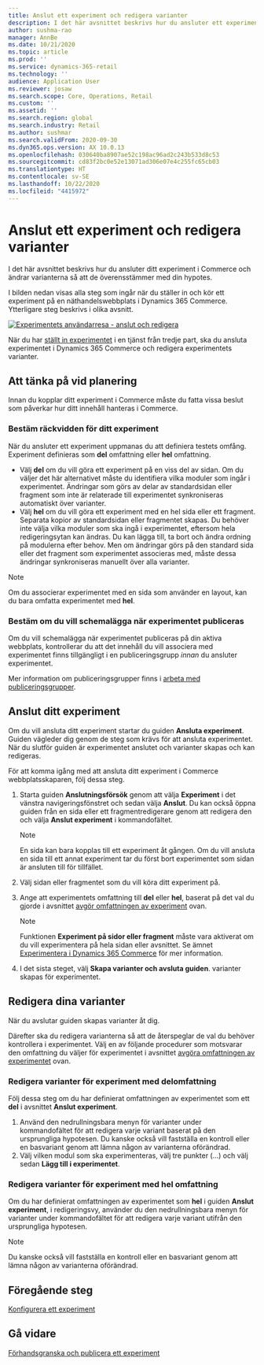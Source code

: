 ```yaml
---
title: Anslut ett experiment och redigera varianter
description: I det här avsnittet beskrivs hur du ansluter ett experiment till en tredjepartstjänst till Dynamics 365 Commerce och hur du redigerar varianter för experimentet.
author: sushma-rao
manager: AnnBe
ms.date: 10/21/2020
ms.topic: article
ms.prod: ''
ms.service: dynamics-365-retail
ms.technology: ''
audience: Application User
ms.reviewer: josaw
ms.search.scope: Core, Operations, Retail
ms.custom: ''
ms.assetid: ''
ms.search.region: global
ms.search.industry: Retail
ms.author: sushmar
ms.search.validFrom: 2020-09-30
ms.dyn365.ops.version: AX 10.0.13
ms.openlocfilehash: 030640ba8907ae52c198ac96ad2c243b533d8c53
ms.sourcegitcommit: cd83f2bc0e52e13071ad306e07e4c255fc65cb03
ms.translationtype: HT
ms.contentlocale: sv-SE
ms.lasthandoff: 10/22/2020
ms.locfileid: "4415972"
---
```

# <a name="connect-an-experiment-and-edit-variations"></a>Anslut ett experiment och redigera varianter

I det här avsnittet beskrivs hur du ansluter ditt experiment i Commerce och ändrar varianterna så att de överensstämmer med din hypotes. 

I bilden nedan visas alla steg som ingår när du ställer in och kör ett experiment på en näthandelswebbplats i Dynamics 365 Commerce. Ytterligare steg beskrivs i olika avsnitt.

[ ![Experimentets användarresa - anslut och redigera](./media/experimentation_connect_edit.svg) ](./media/experimentation_connect_edit.svg#lightbox)

När du har [ställt in experimentet](experimentation-setup.md) i en tjänst från tredje part, ska du ansluta experimentet i Dynamics 365 Commerce och redigera experimentets varianter.

## <a name="planning-considerations"></a>Att tänka på vid planering

Innan du kopplar ditt experiment i Commerce måste du fatta vissa beslut som påverkar hur ditt innehåll hanteras i Commerce.

### <a name="determine-the-scope-of-your-experiment"></a>Bestäm räckvidden för ditt experiment
När du ansluter ett experiment uppmanas du att definiera testets omfång. Experiment definieras som **del** omfattning eller **hel** omfattning.
- Välj **del** om du vill göra ett experiment på en viss del av sidan. Om du väljer det här alternativet måste du identifiera vilka moduler som ingår i experimentet. Ändringar som görs av delar av standardsidan eller fragment som inte är relaterade till experimentet synkroniseras automatiskt över varianter.
- Välj **hel** om du vill göra ett experiment med en hel sida eller ett fragment. Separata kopior av standardsidan eller fragmentet skapas. Du behöver inte välja vilka moduler som ska ingå i experimentet, eftersom hela redigeringsytan kan ändras. Du kan lägga till, ta bort och ändra ordning på modulerna efter behov. Men om ändringar görs på den standard sida eller det fragment som experimentet associeras med, måste dessa ändringar synkroniseras manuellt över alla varianter.

<!-- not to editors, we're adding an image here to illustrate the difference. it will help.) -->

> [!NOTE]
> Om du associerar experimentet med en sida som använder en layout, kan du bara omfatta experimentet med **hel**.

### <a name="decide-if-you-want-to-schedule-when-your-experiment-is-published"></a>Bestäm om du vill schemalägga när experimentet publiceras
Om du vill schemalägga när experimentet publiceras på din aktiva webbplats, kontrollerar du att det innehåll du vill associera med experimentet finns tillgängligt i en publiceringsgrupp *innan* du ansluter experimentet. 

Mer information om publiceringsgrupper finns i [arbeta med publiceringsgrupper](publish-groups.md).


## <a name="connect-your-experiment"></a>Anslut ditt experiment
Om du vill ansluta ditt experiment startar du guiden **Ansluta experiment**. Guiden vägleder dig genom de steg som krävs för att ansluta experimentet. När du slutför guiden är experimentet anslutet och varianter skapas och kan redigeras.

För att komma igång med att ansluta ditt experiment i Commerce webbplatsskaparen, följ dessa steg.

1. Starta guiden **Anslutningsförsök** genom att välja **Experiment** i det vänstra navigeringsfönstret och sedan välja **Anslut**. Du kan också öppna guiden från en sida eller ett fragmentredigerare genom att redigera den och välja **Anslut experiment** i kommandofältet.

    > [!NOTE]
    > En sida kan bara kopplas till ett experiment åt gången. Om du vill ansluta en sida till ett annat experiment tar du först bort experimentet som sidan är ansluten till för tillfället.

1. Välj sidan eller fragmentet som du vill köra ditt experiment på.
1. Ange att experimentets omfattning till **del** eller **hel**, baserat på det val du gjorde i avsnittet [avgör omfattningen av experiment](#determine-the-scope-of-your-experiment) ovan.
    > [!NOTE]
    > Funktionen **Experiment på sidor eller fragment** måste vara aktiverat om du vill experimentera på hela sidan eller avsnittet. Se ämnet [Experimentera i Dynamics 365 Commerce](experimentation-overview.md) för mer information.
    
1. I det sista steget, välj **Skapa varianter och avsluta guiden**. varianter skapas för experimentet. 

## <a name="edit-your-variations"></a>Redigera dina varianter
När du avslutar guiden skapas varianter åt dig. 

Därefter ska du redigera varianterna så att de återspeglar de val du behöver kontrollera i experimentet. Välj en av följande procedurer som motsvarar den omfattning du väljer för experimentet i avsnittet [avgöra omfattningen av experimentet](#determine-the-scope-of-your-experiment) ovan.

### <a name="edit-variations-for-experiments-with-partial-scope"></a>Redigera varianter för experiment med delomfattning
Följ dessa steg om du har definierat omfattningen av experimentet som ett **del** i avsnittet **Anslut experiment**.

1. Använd den nedrullningsbara menyn för varianter under kommandofältet för att redigera varje variant baserat på den ursprungliga hypotesen. Du kanske också vill fastställa en kontroll eller en basvariant genom att lämna någon av varianterna oförändrad.
1. Välj vilken modul som ska experimenteras, välj tre punkter (...) och välj sedan **Lägg till i experimentet**.

### <a name="edit-variations-for-experiments-with-entire-scope"></a>Redigera varianter för experiment med hel omfattning
Om du har definierat omfattningen av experimentet som **hel** i guiden **Anslut experiment**, i redigeringsvy, använder du den nedrullningsbara menyn för varianter under kommandofältet för att redigera varje variant utifrån den ursprungliga hypotesen. 

> [!NOTE]
> Du kanske också vill fastställa en kontroll eller en basvariant genom att lämna någon av varianterna oförändrad.

## <a name="previous-step"></a>Föregående steg
[Konfigurera ett experiment](experimentation-setup.md) 


## <a name="next-step"></a>Gå vidare
[Förhandsgranska och publicera ett experiment](experimentation-preview-publish.md)
